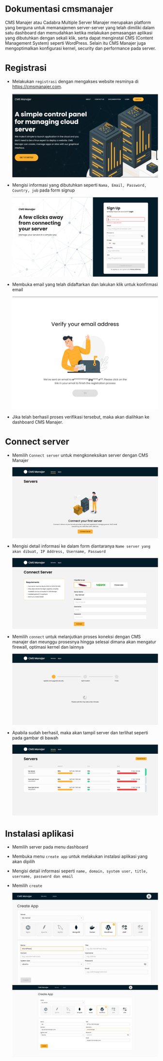 # Dokumentasi cmsmanajer

CMS Manajer atau Cadabra Multiple Server Manajer merupakan platform yang berguna untuk memanajemen server-server yang telah dimiliki dalam satu dashboard dan memudahkan ketika melakukan pemasangan aplikasi yang dibutuhkan dengan sekali klik, serta dapat menginstal CMS (Content Management System) seperti WordPress. Selain itu CMS Manajer juga mengoptimalkan konfigurasi kernel, security dan performance pada server.

# Registrasi

- Melakukan `registrasi` dengan mengakses website resminya di https://cmsmanajer.com.

  ![1](assets/regis-1.png)

- Mengisi informasi yang dibutuhkan seperti `Nama, Email, Password, Country, job` pada form signup

  ![2](assets/regis-2.png)

- Membuka email yang telah didaftarkan dan lakukan klik untuk konfirmasi email

  ![3](assets/regis-3.png)

- Jika telah berhasil proses verifikasi tersebut, maka akan dialihkan ke dashboard CMS Manajer.

# Connect server

- Memilih `Connect server` untuk mengkoneksikan server dengan CMS Manajer

  ![4](assets/connect-1.png)

- Mengisi detail informasi ke dalam form diantaranya `Name server yang akan dibuat, IP Address, Username, Password`

  ![5](assets/connect-2.png)

- Memilih `connect` untuk melanjutkan proses koneksi dengan CMS manajer dan meunggu prosesnya hingga selesai dimana akan mengatur firewall, optimasi kernel dan lainnya

  ![6](assets/connect-3.png)

- Apabila sudah berhasil, maka akan tampil server dan terlihat seperti pada gambar di bawah

  ![7](assets/connect-4.png)

# Instalasi aplikasi

- Memilih server pada menu dashboard

- Membuka menu `create app` untuk melakukan instalasi aplikasi yang akan dipilih

- Mengisi detail informasi seperti `name, domain, system user, title, username, password dan email`
- Memilih `create`

  ![9](assets/aplikasi-2.png)
  ![9](assets/aplikasi-3.png)
